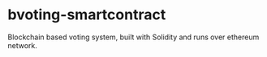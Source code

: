 # bvoting-smartcontract
Blockchain based voting system, built with Solidity and runs over ethereum network.
